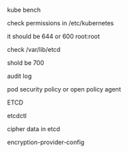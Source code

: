kube bench 

check permissions in /etc/kubernetes

it should be 644 or 600 root:root

check /var/lib/etcd

shold be 700

audit log   


pod security policy or
open policy agent


ETCD

etcdctl


cipher data in etcd

encryption-provider-config
